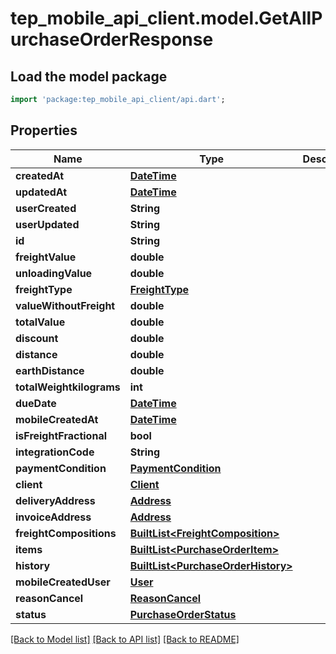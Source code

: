 # tep_mobile_api_client.model.GetAllPurchaseOrderResponse

## Load the model package
```dart
import 'package:tep_mobile_api_client/api.dart';
```

## Properties
Name | Type | Description | Notes
------------ | ------------- | ------------- | -------------
**createdAt** | [**DateTime**](DateTime.md) |  | [optional] 
**updatedAt** | [**DateTime**](DateTime.md) |  | [optional] 
**userCreated** | **String** |  | [optional] 
**userUpdated** | **String** |  | [optional] 
**id** | **String** |  | [optional] 
**freightValue** | **double** |  | [optional] 
**unloadingValue** | **double** |  | [optional] 
**freightType** | [**FreightType**](FreightType.md) |  | [optional] 
**valueWithoutFreight** | **double** |  | [optional] 
**totalValue** | **double** |  | [optional] 
**discount** | **double** |  | [optional] 
**distance** | **double** |  | [optional] 
**earthDistance** | **double** |  | [optional] 
**totalWeightkilograms** | **int** |  | [optional] 
**dueDate** | [**DateTime**](DateTime.md) |  | [optional] 
**mobileCreatedAt** | [**DateTime**](DateTime.md) |  | [optional] 
**isFreightFractional** | **bool** |  | [optional] 
**integrationCode** | **String** |  | [optional] 
**paymentCondition** | [**PaymentCondition**](PaymentCondition.md) |  | [optional] 
**client** | [**Client**](Client.md) |  | [optional] 
**deliveryAddress** | [**Address**](Address.md) |  | [optional] 
**invoiceAddress** | [**Address**](Address.md) |  | [optional] 
**freightCompositions** | [**BuiltList&lt;FreightComposition&gt;**](FreightComposition.md) |  | [optional] 
**items** | [**BuiltList&lt;PurchaseOrderItem&gt;**](PurchaseOrderItem.md) |  | [optional] 
**history** | [**BuiltList&lt;PurchaseOrderHistory&gt;**](PurchaseOrderHistory.md) |  | [optional] 
**mobileCreatedUser** | [**User**](User.md) |  | [optional] 
**reasonCancel** | [**ReasonCancel**](ReasonCancel.md) |  | [optional] 
**status** | [**PurchaseOrderStatus**](PurchaseOrderStatus.md) |  | [optional] 

[[Back to Model list]](../README.md#documentation-for-models) [[Back to API list]](../README.md#documentation-for-api-endpoints) [[Back to README]](../README.md)


